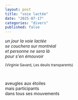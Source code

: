```yaml
---
layout: post
title: "voie lactée"
date: "2025-07-17"
categories: "divers"
published: false
---
```


*un jour la voie lactée  
se couchera sur montréal  
et personne ne sera là  
pour s'en émouvoir*

<sup>(Virginie Savard, Les deuils transparents)</sup>  

<br/>  


aveugles aux étoiles  
mais participants  
dans tous ses mouvements  
